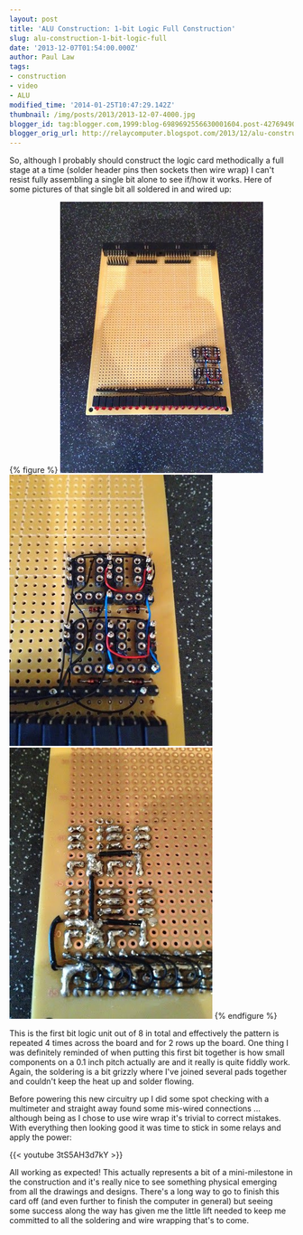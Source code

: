 ```yaml
---
layout: post
title: 'ALU Construction: 1-bit Logic Full Construction'
slug: alu-construction-1-bit-logic-full
date: '2013-12-07T01:54:00.000Z'
author: Paul Law
tags:
- construction
- video
- ALU
modified_time: '2014-01-25T10:47:29.142Z'
thumbnail: /img/posts/2013/2013-12-07-4000.jpg
blogger_id: tag:blogger.com,1999:blog-6989692556630001604.post-4276949032277023294
blogger_orig_url: http://relaycomputer.blogspot.com/2013/12/alu-construction-1-bit-logic-full.html
---
```


So, although I probably should construct the 
logic card methodically a full stage at a time (solder header pins then 
sockets then wire wrap) I can't resist fully assembling a single bit alone to 
see if/how it works. Here of some pictures of that single bit all soldered in 
and wired up:

{% figure %}
![ALU Logic Card with first bit completed](/img/posts/2013/2013-12-07-0000.jpg)
![ALU Logic Card first bit close up](/img/posts/2013/2013-12-07-0001.jpg)
![ALU Logic Card first bit (solder side)](/img/posts/2013/2013-12-07-0002.jpg)
{% endfigure %}

This is the first bit logic unit out of 8 in total and effectively 
the pattern is repeated 4 times across the board and for 2 rows up the board. 
One thing I was definitely reminded of when putting this first bit together is 
how small components on a 0.1 inch pitch actually are and it really is quite 
fiddly work. Again, the soldering is a bit grizzly where I've joined several 
pads together and couldn't keep the heat up and solder flowing.

Before powering this new circuitry up I did some spot checking with a 
multimeter and straight away found some mis-wired connections ... although 
being as I chose to use wire wrap it's trivial to correct mistakes. With 
everything then looking good it was time to stick in some relays and apply the 
power:

{{< youtube 3tS5AH3d7kY >}}

All working as expected! This actually 
represents a bit of a mini-milestone in the construction and it's really nice 
to see something physical emerging from all the drawings and designs. There's 
a long way to go to finish this card off (and even further to finish the 
computer in general) but seeing some success along the way has given me the 
little lift needed to keep me committed to all the soldering and wire wrapping 
that's to come. 
